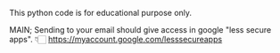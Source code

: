 This python code is for educational purpose only. 

MAIN;
  Sending to your email should give access in google "less secure apps".
  👇🏻
  https://myaccount.google.com/lesssecureapps
